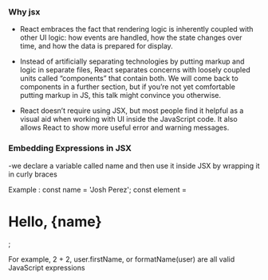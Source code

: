 ### Why jsx

- React embraces the fact that rendering logic is inherently coupled with other UI logic: how events are handled, how the state changes over time, and how the data is prepared for display.

- Instead of artificially separating technologies by putting markup and logic in separate files, React separates concerns with loosely coupled units called “components” that contain both. We will come back to components in a further section, but if you’re not yet comfortable putting markup in JS, this talk might convince you otherwise.

- React doesn’t require using JSX, but most people find it helpful as a visual aid when working with UI inside the JavaScript code. It also allows React to show more useful error and warning messages.

### Embedding Expressions in JSX

-we declare a variable called name and then use it inside JSX by wrapping it in curly braces

Example :
const name = 'Josh Perez';
const element = <h1>Hello, {name}</h1>;

For example, 2 + 2, user.firstName, or formatName(user) are all valid JavaScript expressions
